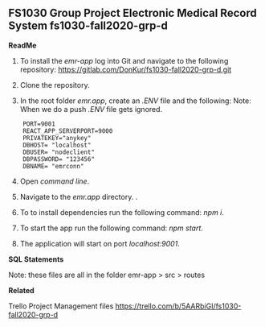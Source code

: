 FS1030 Group Project
Electronic Medical Record System
fs1030-fall2020-grp-d
----------------------------------------------------------------------------------------------------------------------

**ReadMe**

1. To install the _emr-app_ log into Git and navigate to the following repository: https://gitlab.com/DonKur/fs1030-fall2020-grp-d.git

2. Clone the repository.

3. In the root folder _emr.app_, create an _.ENV_ file and the following:
Note: When we do a push _.ENV_ file gets ignored.

```
	PORT=9001
	REACT_APP_SERVERPORT=9000
	PRIVATEKEY="anykey"
	DBHOST= "localhost"
	DBUSER= "nodeclient"
	DBPASSWORD= "123456"
	DBNAME= "emrconn"
```

4. Open _command line_.

5. Navigate to the _emr.app_ directory.
.
5. To to install dependencies run the following command: _npm i_.

6. To start the app run the following command: _npm start_.

7. The application will start on port _localhost:9001_.

**SQL Statements**

Note: these files are all in the folder emr-app > src > routes
 


**Related**

Trello Project Management files
https://trello.com/b/5AARbiGI/fs1030-fall2020-grp-d



